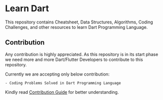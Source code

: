 # Learn Dart
This repository contains Cheatsheet, Data Structures, Algorithms, Coding Challenges, and other resources to learn Dart Programming Language.

## Contribution
Any contribution is highly appreciated. As this repository is in its start phase we need more and more Dart/Flutter Developers to contribute to this repository.

Currently we are accepting only below contribution:
    
    - Coding Problems Solved in Dart Programming Language
Kindly read [Contribution Guide]() for better understanding.








